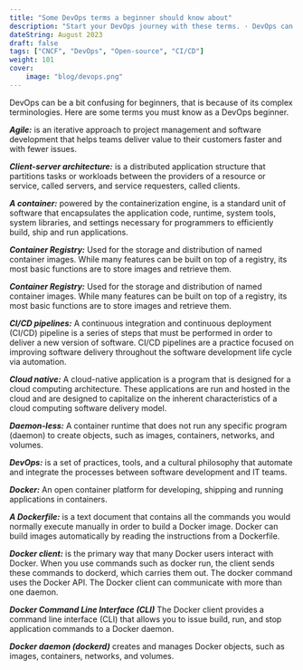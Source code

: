 ```yaml
---
title: "Some DevOps terms a beginner should know about"
description: "Start your DevOps journey with these terms. · DevOps can be a bit confusing for beginners, that is because of its complex terminologies. Here are some..."
dateString: August 2023
draft: false
tags: ["CNCF", "DevOps", "Open-source", "CI/CD"]
weight: 101
cover:
    image: "blog/devops.png"
---
```


DevOps can be a bit confusing for beginners, that is because of its complex terminologies. Here are some terms you must know as a DevOps beginner.

***Agile:*** is an iterative approach to project management and software development that helps teams deliver value to their customers faster and with fewer issues.

***Client-server architecture:*** is a distributed application structure that partitions tasks or workloads between the providers of a resource or service, called servers, and service requesters, called clients.

***A container:*** powered by the containerization engine, is a standard unit of software that encapsulates the application code, runtime, system tools, system libraries, and settings necessary for programmers to efficiently build, ship and run applications.

***Container Registry:*** Used for the storage and distribution of named container images. While many features can be built on top of a registry, its most basic functions are to store images and retrieve them.

***Container Registry:*** Used for the storage and distribution of named container images. While many features can be built on top of a registry, its most basic functions are to store images and retrieve them.

***CI/CD pipelines:*** A continuous integration and continuous deployment (CI/CD) pipeline is a series of steps that must be performed in order to deliver a new version of software. CI/CD pipelines are a practice focused on improving software delivery throughout the software development life cycle via automation.

***Cloud native:*** A cloud-native application is a program that is designed for a cloud computing architecture. These applications are run and hosted in the cloud and are designed to capitalize on the inherent characteristics of a cloud computing software delivery model.

***Daemon-less:*** A container runtime that does not run any specific program (daemon) to create objects, such as images, containers, networks, and volumes.

***DevOps:*** is a set of practices, tools, and a cultural philosophy that automate and integrate the processes between software development and IT teams.

***Docker:*** An open container platform for developing, shipping and running applications in containers.

***A Dockerfile:*** is a text document that contains all the commands you would normally execute manually in order to build a Docker image. Docker can build images automatically by reading the instructions from a Dockerfile.

***Docker client:*** is the primary way that many Docker users interact with Docker. When you use commands such as docker run, the client sends these commands to dockerd, which carries them out. The docker command uses the Docker API. The Docker client can communicate with more than one daemon.

***Docker Command Line Interface (CLI)*** The Docker client provides a command line interface (CLI) that allows you to issue build, run, and stop application commands to a Docker daemon.

***Docker daemon (dockerd)*** creates and manages Docker objects, such as images, containers, networks, and volumes.